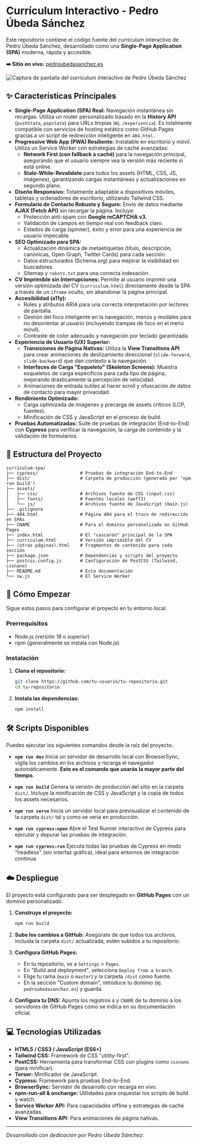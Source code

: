 # Currículum Interactivo - Pedro Úbeda Sánchez

Este repositorio contiene el código fuente del currículum interactivo de Pedro Úbeda Sánchez, desarrollado como una **Single-Page Application (SPA)** moderna, rápida y accesible.

**➡️ Sitio en vivo:** [pedroubedasanchez.es](https://pedroubedasanchez.es)

![Captura de pantalla del currículum interactivo de Pedro Úbeda Sánchez](https://raw.githubusercontent.com/pubesan/Curriculum-SPA/main/screenshot.png)

## ✨ Características Principales

- **Single-Page Application (SPA) Real:** Navegación instantánea sin recargas. Utiliza un router personalizado basado en la **History API** (`pushState`, `popstate`) para URLs limpias (ej. `/experiencia`). Es totalmente compatible con servicios de hosting estático como GitHub Pages gracias a un script de redirección inteligente en `404.html`.
- **Progressive Web App (PWA) Resiliente:** Instalable en escritorio y móvil. Utiliza un Service Worker con estrategias de caché avanzadas:
  - **Network First (con fallback a caché)** para la navegación principal, asegurando que el usuario siempre vea la versión más reciente si está online.
  - **Stale-While-Revalidate** para todos los assets (HTML, CSS, JS, imágenes), garantizando cargas instantáneas y actualizaciones en segundo plano.
- **Diseño Responsivo:** Totalmente adaptable a dispositivos móviles, tabletas y ordenadores de escritorio, utilizando Tailwind CSS.
- **Formulario de Contacto Robusto y Seguro:** Envío de datos mediante **AJAX (Fetch API)** sin recargar la página. Incluye:
  - Protección anti-spam con **Google reCAPTCHA v3**.
  - Validación de campos en tiempo real con feedback claro.
  - Estados de carga (spinner), éxito y error para una experiencia de usuario impecable.
- **SEO Optimizado para SPA:**
  - Actualización dinámica de metaetiquetas (título, descripción, canónicas, Open Graph, Twitter Cards) para cada sección.
  - Datos estructurados (Schema.org) para mejorar la visibilidad en buscadores.
  - Sitemap y `robots.txt` para una correcta indexación.
- **CV Imprimible sin Interrupciones:** Permite al usuario imprimir una versión optimizada del CV (`curriculum.html`) directamente desde la SPA a través de un `iframe` oculto, sin abandonar la página principal.
- **Accesibilidad (a11y):**
  - Roles y atributos ARIA para una correcta interpretación por lectores de pantalla.
  - Gestión del foco inteligente en la navegación, menús y modales para no desorientar al usuario (incluyendo trampas de foco en el menú móvil).
  - Contraste de color adecuado y navegación por teclado garantizada.
- **Experiencia de Usuario (UX) Superior:**
  - **Transiciones de Página Nativas:** Utiliza la **View Transitions API** para crear animaciones de deslizamiento direccional (`slide-forward`, `slide-backward`) que dan contexto a la navegación.
  - **Interfaces de Carga "Esqueleto" (Skeleton Screens):** Muestra esqueletos de carga específicos para cada tipo de página, mejorando drásticamente la percepción de velocidad.
  - Animaciones de entrada sutiles al hacer scroll y ofuscación de datos de contacto para mayor privacidad.
- **Rendimiento Optimizado:**
  - Carga optimizada de imágenes y precarga de assets críticos (LCP, fuentes).
  - Minificación de CSS y JavaScript en el proceso de build.
- **Pruebas Automatizadas:** Suite de pruebas de integración (End-to-End) con **Cypress** para verificar la navegación, la carga de contenido y la validación de formularios.

## 📂 Estructura del Proyecto

```
curriculum-spa/
├── cypress/                # Pruebas de integración End-to-End
├── dist/                   # Carpeta de producción (generada por 'npm run build')
├── assets/
│   ├── css/                # Archivos fuente de CSS (input.css)
│   ├── fonts/              # Fuentes locales (woff2)
│   └── js/                 # Archivos fuente de JavaScript (main.js)
├── .gitignore
├── 404.html                # Página 404 para el truco de redirección en SPAs
├── CNAME                   # Para el dominio personalizado en GitHub Pages
├── index.html              # El "cascarón" principal de la SPA
├── curriculum.html         # Versión imprimible del CV
├── (otras páginas).html    # Fragmentos de contenido para cada sección
├── package.json            # Dependencias y scripts del proyecto
├── postcss.config.js       # Configuración de PostCSS (Tailwind, cssnano)
├── README.md               # Esta documentación
└── sw.js                   # El Service Worker
```

## 🚀 Cómo Empezar

Sigue estos pasos para configurar el proyecto en tu entorno local.

### Prerrequisitos

- Node.js (versión 18 o superior)
- npm (generalmente se instala con Node.js)

### Instalación

1.  **Clona el repositorio:**
    ```bash
    git clone https://github.com/tu-usuario/tu-repositorio.git
    cd tu-repositorio
    ```

2.  **Instala las dependencias:**
    ```bash
    npm install
    ```

## 🛠️ Scripts Disponibles

Puedes ejecutar los siguientes comandos desde la raíz del proyecto.

- **`npm run dev`**
  Inicia un servidor de desarrollo local con BrowserSync, vigila los cambios en los archivos y recarga el navegador automáticamente. **Este es el comando que usarás la mayor parte del tiempo.**

- **`npm run build`**
  Genera la versión de producción del sitio en la carpeta `dist/`. Incluye la minificación de CSS y JavaScript y la copia de todos los assets necesarios.

- **`npm run serve`**
  Inicia un servidor local para previsualizar el contenido de la carpeta `dist/` tal y como se vería en producción.

- **`npm run cypress:open`**
  Abre el Test Runner interactivo de Cypress para ejecutar y depurar las pruebas de integración.

- **`npm run cypress:run`**
  Ejecuta todas las pruebas de Cypress en modo "headless" (sin interfaz gráfica), ideal para entornos de integración continua.


## ☁️ Despliegue

El proyecto está configurado para ser desplegado en **GitHub Pages** con un dominio personalizado.

1.  **Construye el proyecto:**
    ```bash
    npm run build
    ```

2.  **Sube los cambios a GitHub:**
    Asegúrate de que todos tus archivos, incluida la carpeta `dist/` actualizada, estén subidos a tu repositorio.

3.  **Configura GitHub Pages:**
    - En tu repositorio, ve a `Settings` > `Pages`.
    - En "Build and deployment", selecciona `Deploy from a branch`.
    - Elige tu rama (`main` o `master`) y la carpeta `/dist` como fuente.
    - En la sección "Custom domain", introduce tu dominio (ej. `pedroubedasanchez.es`) y guarda.

4.  **Configura tu DNS:**
    Apunta los registros `A` y `CNAME` de tu dominio a los servidores de GitHub Pages como se indica en su documentación oficial.

## 💻 Tecnologías Utilizadas

- **HTML5 / CSS3 / JavaScript (ES6+)**
- **Tailwind CSS:** Framework de CSS "utility-first".
- **PostCSS:** Herramienta para transformar CSS con plugins como `cssnano` (para minificar).
- **Terser:** Minificador de JavaScript.
- **Cypress:** Framework para pruebas End-to-End.
- **BrowserSync:** Servidor de desarrollo con recarga en vivo.
- **npm-run-all & onchange:** Utilidades para orquestar los scripts de build y watch.
- **Service Worker API:** Para capacidades offline y estrategias de caché avanzadas.
- **View Transitions API:** Para animaciones de página nativas.

---

*Desarrollado con dedicación por Pedro Úbeda Sánchez.*